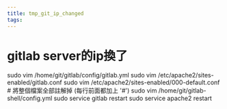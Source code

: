```yaml
---
title: tmp_git_ip_changed
tags:
---
```

gitlab server的ip換了
===

sudo vim /home/git/gitlab/config/gitlab.yml
sudo vim /etc/apache2/sites-enabled/gitlab.conf
sudo vim /etc/apache2/sites-enabled/000-default.conf # 將整個檔案全部註解掉 (每行前面都加上 '#')
sudo vim /home/git/gitlab-shell/config.yml
sudo service gitlab restart
sudo service apache2 restart